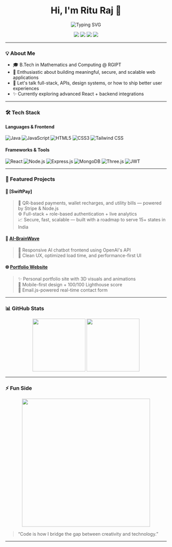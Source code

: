 <h1 align="center">Hi, I'm Ritu Raj 👋</h1>
<p align="center">
  <img src="https://readme-typing-svg.demolab.com/?lines=Full-Stack+Developer;Creative+Problem+Solver;Lifelong+Learner;Passionate+about+Web+Tech&center=true&width=440&height=45&font=Fira+Code&pause=1000" alt="Typing SVG" />
</p>

<p align="center">
  <a href="mailto:rituraj3027@gmail.com"><img src="https://img.shields.io/badge/Email-%23EA4335.svg?style=for-the-badge&logo=gmail&logoColor=white" /></a>
  <a href="https://linkedin.com/in/raj-ritu"><img src="https://img.shields.io/badge/LinkedIn-%230077B5.svg?style=for-the-badge&logo=linkedin&logoColor=white" /></a>
  <a href="https://leetcode.com/u/leetRitu/"><img src="https://img.shields.io/badge/LeetCode-FFA116.svg?style=for-the-badge&logo=LeetCode&logoColor=white" /></a>
  <a href="https://github.com/Ritu14012004"><img src="https://img.shields.io/github/followers/Ritu14012004?label=GitHub&style=for-the-badge&logo=github" /></a>
</p>

---

### 💡 About Me

- 🎓 B.Tech in Mathematics and Computing @ RGIPT  
- 🌟 Enthusiastic about building meaningful, secure, and scalable web applications  
- 💬 Let's talk full-stack, APIs, design systems, or how to ship better user experiences  
- ✨ Currently exploring advanced React + backend integrations

---

### 🛠 Tech Stack

#### Languages & Frontend
![Java](https://img.shields.io/badge/Java-007396?style=flat&logo=java&logoColor=white)
![JavaScript](https://img.shields.io/badge/JavaScript-F7DF1E?style=flat&logo=javascript&logoColor=black)
![HTML5](https://img.shields.io/badge/HTML5-E34F26?style=flat&logo=html5&logoColor=white)
![CSS3](https://img.shields.io/badge/CSS3-1572B6?style=flat&logo=css3&logoColor=white)
![Tailwind CSS](https://img.shields.io/badge/Tailwind-06B6D4?style=flat&logo=tailwindcss&logoColor=white)

#### Frameworks & Tools  
![React](https://img.shields.io/badge/React-61DAFB?style=flat&logo=react&logoColor=black)
![Node.js](https://img.shields.io/badge/Node.js-339933?style=flat&logo=nodedotjs&logoColor=white)
![Express.js](https://img.shields.io/badge/Express.js-000000?style=flat&logo=express&logoColor=white)
![MongoDB](https://img.shields.io/badge/MongoDB-47A248?style=flat&logo=mongodb&logoColor=white)
![Three.js](https://img.shields.io/badge/Three.js-000000?style=flat&logo=three.js&logoColor=white)
![JWT](https://img.shields.io/badge/JWT-000000?style=flat&logo=JSON%20web%20tokens&logoColor=white)

---

### 🧠 Featured Projects

#### 🧾 [SwiftPay]
> 🏦 QR-based payments, wallet recharges, and utility bills — powered by Stripe & Node.js  
> ⚙ Full-stack + role-based authentication + live analytics  
> 📈 Secure, fast, scalable — built with a roadmap to serve 15+ states in India

#### 🧠 [AI-BrainWave](https://moonlit-froyo-94c813.netlify.app/)
> 🤖 Responsive AI chatbot frontend using OpenAI's API  
> 💬 Clean UX, optimized load time, and performance-first UI

#### 🌐 [Portfolio Website](https://inquisitive-cajeta-a0cc93.netlify.app/)
> ✨ Personal portfolio site with 3D visuals and animations  
> 📱 Mobile-first design + 100/100 Lighthouse score  
> 📨 Email.js-powered real-time contact form

---

### 📊 GitHub Stats

<p align="center">
  <img src="https://github-readme-stats.vercel.app/api?username=Ritu14012004&show_icons=true&theme=radical&count_private=true&hide_border=true" height="165"/>
  <img src="https://github-readme-stats.vercel.app/api/top-langs/?username=Ritu14012004&layout=compact&theme=radical&hide_border=true" height="165"/>
</p>


---

### ⚡ Fun Side

<p align="center">
  <img src="https://media.giphy.com/media/qgQUggAC3Pfv687qPC/giphy.gif" width="400" />
</p>

> “Code is how I bridge the gap between creativity and technology.”

---
